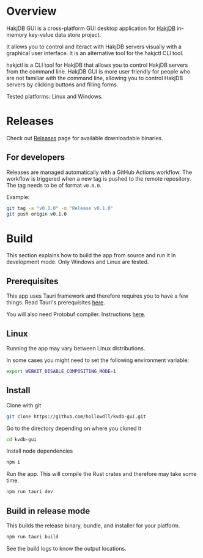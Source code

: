 # Overview

HakjDB GUI is a cross-platform GUI desktop application for [HakjDB](https://github.com/hollowdll/hakjdb) in-memory key-value data store project.

It allows you to control and iteract with HakjDB servers visually with a graphical user interface. It is an alternative tool for the hakjctl CLI tool.

hakjctl is a CLI tool for HakjDB that allows you to control HakjDB servers from the command line. HakjDB GUI is more user friendly for people who are not familiar with the command line, allowing you to control HakjDB servers by clicking buttons and filling forms.

Tested platforms: Linux and Windows.

# Releases

Check out [Releases](https://github.com/hollowdll/hakjdb-gui/releases) page for available downloadable binaries.

## For developers

Releases are managed automatically with a GitHub Actions workflow. The workflow is triggered when a new tag is pushed to the remote repository. The tag needs to be of format `v0.0.0`.

Example:
```sh
git tag -a "v0.1.0" -m "Release v0.1.0"
git push origin v0.1.0
```

# Build

This section explains how to build the app from source and run it in development mode. Only Windows and Linux are tested.

## Prerequisites

This app uses Tauri framework and therefore requires you to have a few things. Read Tauri's prerequisites [here](https://tauri.app/v1/guides/getting-started/prerequisites).

You will also need Protobuf compiler. Instructions [here](https://github.com/protocolbuffers/protobuf#protobuf-compiler-installation).

## Linux

Running the app may vary between Linux distributions.

In some cases you might need to set the following environment variable:
```sh
export WEBKIT_DISABLE_COMPOSITING_MODE=1
```

## Install

Clone with git
```sh
git clone https://github.com/hollowdll/kvdb-gui.git
```

Go to the directory depending on where you cloned it
```sh
cd kvdb-gui
```

Install node dependencies
```sh
npm i
```

Run the app. This will compile the Rust crates and therefore may take some time.
```sh
npm run tauri dev
```

## Build in release mode

This builds the release binary, bundle, and installer for your platform.

```sh
npm run tauri build
```

See the build logs to know the output locations.

